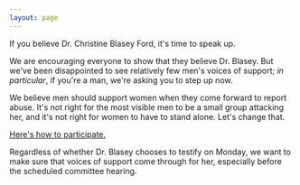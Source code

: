 ```yaml
---
layout: page
---
```


If you believe Dr. Christine Blasey Ford, it's time to speak up.

We are encouraging everyone to show that they believe Dr. Blasey.
But we've been disappointed to see relatively few men's voices of support;
_in particular_, if you're a man, we're asking you to step up now.

We believe men should support women when they come forward to report abuse.
It's not right for the most visible men to be a small group attacking her,
and it's not right for women to have to stand alone.  Let's change that.

[Here's how to participate.](howto.html)

Regardless of whether Dr. Blasey chooses to testify on Monday,
we want to make sure that voices of support come through for her,
especially before the scheduled committee hearing.
